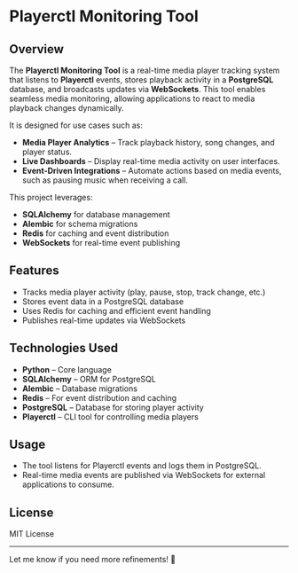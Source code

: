 # Playerctl Monitoring Tool  

## Overview  
The **Playerctl Monitoring Tool** is a real-time media player tracking system that listens to **Playerctl** events, stores playback activity in a **PostgreSQL** database, and broadcasts updates via **WebSockets**. This tool enables seamless media monitoring, allowing applications to react to media playback changes dynamically.  

It is designed for use cases such as:  
- **Media Player Analytics** – Track playback history, song changes, and player status.  
- **Live Dashboards** – Display real-time media activity on user interfaces.  
- **Event-Driven Integrations** – Automate actions based on media events, such as pausing music when receiving a call.  

This project leverages:  
- **SQLAlchemy** for database management  
- **Alembic** for schema migrations  
- **Redis** for caching and event distribution  
- **WebSockets** for real-time event publishing  

## Features  
- Tracks media player activity (play, pause, stop, track change, etc.)  
- Stores event data in a PostgreSQL database  
- Uses Redis for caching and efficient event handling  
- Publishes real-time updates via WebSockets  

## Technologies Used  
- **Python** – Core language  
- **SQLAlchemy** – ORM for PostgreSQL  
- **Alembic** – Database migrations  
- **Redis** – For event distribution and caching  
- **PostgreSQL** – Database for storing player activity  
- **Playerctl** – CLI tool for controlling media players  

## Usage  
- The tool listens for Playerctl events and logs them in PostgreSQL.  
- Real-time media events are published via WebSockets for external applications to consume.  

## License  
MIT License  

---

Let me know if you need more refinements! 🚀
